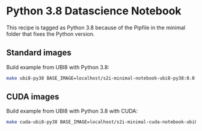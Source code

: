 # Python 3.8 Datascience Notebook

This recipe is tagged as Python 3.8 because of the Pipfile in the minimal folder that fixes the Python version.

## Standard images

Build example  from UBI8 with Python 3.8:

```bash
make ubi8-py38 BASE_IMAGE=localhost/s2i-minimal-notebook-ubi8-py38:0.0.1 TAG=0.0.
```

## CUDA images

Build example  from UBI8 with Python 3.8  with CUDA:

```bash
make cuda-ubi8-py38 BASE_IMAGE=localhost/s2i-minimal-cuda-notebook-ubi8-py38:0.0.1 TAG=0.0.1
```
